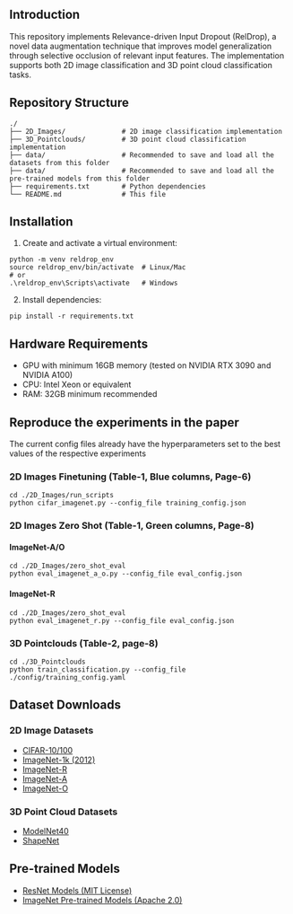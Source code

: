 ## Introduction
This repository implements Relevance-driven Input Dropout (RelDrop), a novel data augmentation technique that improves model generalization through selective occlusion of relevant input features. The implementation supports both 2D image classification and 3D point cloud classification tasks.

## Repository Structure
```
./
├── 2D_Images/              # 2D image classification implementation
├── 3D_Pointclouds/         # 3D point cloud classification implementation
├── data/                   # Recommended to save and load all the datasets from this folder
├── data/                   # Recommended to save and load all the pre-trained models from this folder
├── requirements.txt        # Python dependencies
└── README.md               # This file
```

## Installation
1. Create and activate a virtual environment:
```
python -m venv reldrop_env
source reldrop_env/bin/activate  # Linux/Mac
# or
.\reldrop_env\Scripts\activate   # Windows
```

2. Install dependencies:
```
pip install -r requirements.txt
```

## Hardware Requirements
- GPU with minimum 16GB memory (tested on NVIDIA RTX 3090 and NVIDIA A100)
- CPU: Intel Xeon or equivalent
- RAM: 32GB minimum recommended

## Reproduce the experiments in the paper
The current config files already have the hyperparameters set to the best values of the respective experiments

### 2D Images Finetuning (Table-1, Blue columns, Page-6)
```
cd ./2D_Images/run_scripts
python cifar_imagenet.py --config_file training_config.json
```

### 2D Images Zero Shot (Table-1, Green columns, Page-8)
#### ImageNet-A/O
```
cd ./2D_Images/zero_shot_eval
python eval_imagenet_a_o.py --config_file eval_config.json 
```
#### ImageNet-R
```
cd ./2D_Images/zero_shot_eval
python eval_imagenet_r.py --config_file eval_config.json
```

### 3D Pointclouds (Table-2, page-8)
```
cd ./3D_Pointclouds
python train_classification.py --config_file ./config/training_config.yaml
```

## Dataset Downloads
### 2D Image Datasets
- [CIFAR-10/100](https://www.cs.toronto.edu/~kriz/cifar.html)
- [ImageNet-1k (2012)](https://www.image-net.org/download.php)
- [ImageNet-R](https://people.eecs.berkeley.edu/~hendrycks/imagenet-r.tar)
- [ImageNet-A](https://people.eecs.berkeley.edu/~hendrycks/imagenet-a.tar)
- [ImageNet-O](https://people.eecs.berkeley.edu/~hendrycks/imagenet-o.tar)

### 3D Point Cloud Datasets
- [ModelNet40](https://modelnet.cs.princeton.edu/)
- [ShapeNet](https://www.kaggle.com/datasets/mitkir/shapenet/data)

## Pre-trained Models
- [ResNet Models (MIT License)](https://huggingface.co/edadaltocg)
- [ImageNet Pre-trained Models (Apache 2.0)](https://huggingface.co/docs/hub/en/timm)